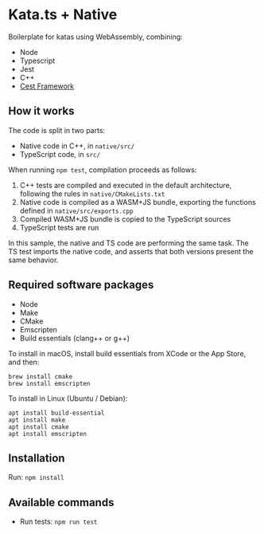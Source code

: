 Kata.ts + Native
================

Boilerplate for katas using WebAssembly, combining:

- Node
- Typescript
- Jest
- C++
- [Cest Framework](https://cestframework.com/)

## How it works

The code is split in two parts:
- Native code in C++, in `native/src/`
- TypeScript code, in `src/`

When running `npm test`, compilation proceeds as follows:
1. C++ tests are compiled and executed in the default architecture, following the rules in `native/CMakeLists.txt`
2. Native code is compiled as a WASM+JS bundle, exporting the functions defined in `native/src/exports.cpp`
3. Compiled WASM+JS bundle is copied to the TypeScript sources
4. TypeScript tests are run

In this sample, the native and TS code are performing the same task. The TS test imports the native code, and asserts that both versions present the same behavior.

## Required software packages

- Node
- Make
- CMake
- Emscripten
- Build essentials (clang++ or g++)

To install in macOS, install build essentials from XCode or the App Store, and then:

```
brew install cmake
brew install emscripten
```

To install in Linux (Ubuntu / Debian):
```
apt install build-essential
apt install make
apt install cmake
apt install emscripten
```

## Installation

Run: `npm install`

## Available commands

- Run tests: `npm run test`
